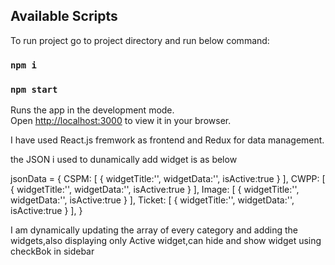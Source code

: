 ## Available Scripts

To run project go to project directory and run below command:

### `npm i`

### `npm start`

Runs the app in the development mode.\
Open [http://localhost:3000](http://localhost:3000) to view it in your browser.

I have used React.js fremwork as frontend and Redux for data management.

the JSON i used to dunamically add widget is as below

jsonData = {
CSPM: [
{
widgetTitle:'',
widgetData:'',
isActive:true
}
],
CWPP: [
{
widgetTitle:'',
widgetData:'',
isActive:true
}
],
Image: [
{
widgetTitle:'',
widgetData:'',
isActive:true
}
],
Ticket: [
{
widgetTitle:'',
widgetData:'',
isActive:true
}
],
}

I am dynamically updating the array of every category and adding the widgets,also displaying only Active widget,can hide and show widget using checkBok in sidebar
